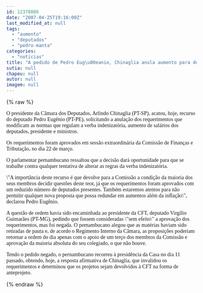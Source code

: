 ```yaml
---
id: 12378086
date: "2007-04-25T19:16:00Z"
last_modified_at: null
tags:
  - "aumento"
  - "deputados"
  - "pedro-manta"
categories:
  - "noticias"
title: "A pedido de Pedro Eug\u00eanio, Chinaglia anula aumento para deputados"
sutia: null
chapeu: null
autor: null
imagem: null
---
```

{% raw %}
<p><P><FONT face=Verdana>O presidente da Câmara dos Deputados, Arlindo Chinaglia (PT-SP), acatou, hoje, recurso do deputado Pedro Eugênio (PT-PE), solicitando a anulação dos requerimentos que modificam as normas que regulam a verba indenizatória, aumento de salários dos deputados, presidente e ministros. </FONT></P></p>
<p><P><FONT face=Verdana>Os requerimentos foram aprovados em sessão extraordinária da Comissão de Finanças e Tributação, no dia 22 de março.</FONT></P></p>
<p><P><FONT face=Verdana>O parlamentar pernambucano ressaltou que a decisão dará oportunidade para que se trabalhe contra qualquer tentativa de alterar as regras da verba indenizatória. </FONT></P></p>
<p><P><FONT face=Verdana>\"A importância deste recurso é que devolve para a Comissão a condição da maioria dos seus membros decidir questões deste teor, já que os requerimentos foram aprovados com um reduzido número de deputados presentes. Também estaremos atentos para não permitir qualquer nova proposta que possa redundar em aumentos além da inflação\", declarou Pedro Eugênio. </FONT></P></p>
<p><P><FONT face=Verdana>A questão de ordem havia sido encaminhada ao presidente da CFT, deputado Virgílio Guimarães (PT-MG), pedindo que fossem consideradas \"sem efeito\" a aprovação dos requerimentos, mas foi negada. O pernambucano alegou que as matérias haviam sido retiradas de pauta e, de acordo o Regimento Interno da Câmara, as proposições poderiam retornar a ordem do dia apenas com o apoio de um terço dos membros da Comissão e aprovação da maioria absoluta do seu colegiado, o que não houve.</FONT></P></p>
<p><P><FONT face=Verdana>Tendo o pedido negado, o pernambucano recorreu à presidência da Casa no dia 11 passado, obtendo, hoje, a resposta afirmativa de Chinaglia, que invalidou os requerimentos e determinou que os projetos sejam devolvidos à CFT na forma de anteprojeto.</FONT></P> </p>
{% endraw %}